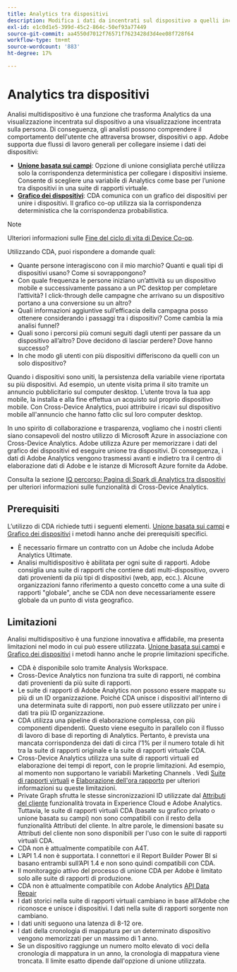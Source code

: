 ```yaml
---
title: Analytics tra dispositivi
description: Modifica i dati da incentrati sul dispositivo a quelli incentrati sulla persona combinando i dati del dispositivo.
exl-id: e1c0d1e5-399d-45c2-864c-50ef93a77449
source-git-commit: aa4550d7012f76571f7623428d3d4ee08f728f64
workflow-type: tm+mt
source-wordcount: '883'
ht-degree: 17%

---
```


# Analytics tra dispositivi

Analisi multidispositivo è una funzione che trasforma Analytics da una visualizzazione incentrata sul dispositivo a una visualizzazione incentrata sulla persona. Di conseguenza, gli analisti possono comprendere il comportamento dell&#39;utente che attraversa browser, dispositivi o app. Adobe supporta due flussi di lavoro generali per collegare insieme i dati dei dispositivi:

* [**Unione basata sui campi**](field-based-stitching.md): Opzione di unione consigliata perché utilizza solo la corrispondenza deterministica per collegare i dispositivi insieme.
Consente di scegliere una variabile di Analytics come base per l’unione tra dispositivi in una suite di rapporti virtuale.
* [**Grafico dei dispositivi**](device-graph.md): CDA comunica con un grafico dei dispositivi per unire i dispositivi. Il grafico co-op utilizza sia la corrispondenza deterministica che la corrispondenza probabilistica.

>[!NOTE]
>
>Ulteriori informazioni sulle [Fine del ciclo di vita di Device Co-op](https://experienceleague.adobe.com/docs/device-co-op/using/about/device-co-op-eol.html).

Utilizzando CDA, puoi rispondere a domande quali:

* Quante persone interagiscono con il mio marchio? Quanti e quali tipi di dispositivi usano? Come si sovrappongono?
* Con quale frequenza le persone iniziano un’attività su un dispositivo mobile e successivamente passano a un PC desktop per completare l’attività? I click-through delle campagne che arrivano su un dispositivo portano a una conversione su un altro?
* Quali informazioni aggiuntive sull’efficacia della campagna posso ottenere considerando i passaggi tra i dispositivi? Come cambia la mia analisi funnel?
* Quali sono i percorsi più comuni seguiti dagli utenti per passare da un dispositivo all’altro? Dove decidono di lasciar perdere? Dove hanno successo?
* In che modo gli utenti con più dispositivi differiscono da quelli con un solo dispositivo?

Quando i dispositivi sono uniti, la persistenza della variabile viene riportata su più dispositivi. Ad esempio, un utente visita prima il sito tramite un annuncio pubblicitario sul computer desktop. L’utente trova la tua app mobile, la installa e alla fine effettua un acquisto sul proprio dispositivo mobile. Con Cross-Device Analytics, puoi attribuire i ricavi sul dispositivo mobile all&#39;annuncio che hanno fatto clic sul loro computer desktop.

In uno spirito di collaborazione e trasparenza, vogliamo che i nostri clienti siano consapevoli del nostro utilizzo di Microsoft Azure in associazione con Cross-Device Analytics. Adobe utilizza Azure per memorizzare i dati del grafico dei dispositivi ed eseguire unione tra dispositivi. Di conseguenza, i dati di Adobe Analytics vengono trasmessi avanti e indietro tra il centro di elaborazione dati di Adobe e le istanze di Microsoft Azure fornite da Adobe.

Consulta la sezione [IQ percorso: Pagina di Spark di Analytics tra dispositivi](https://adobe.ly/aacda) per ulteriori informazioni sulle funzionalità di Cross-Device Analytics.

## Prerequisiti 

L’utilizzo di CDA richiede tutti i seguenti elementi. [Unione basata sui campi](field-based-stitching.md) e [Grafico dei dispositivi](device-graph.md) i metodi hanno anche dei prerequisiti specifici.

* È necessario firmare un contratto con un Adobe che includa Adobe Analytics Ultimate.
* Analisi multidispositivo è abilitata per ogni suite di rapporti. Adobe consiglia una suite di rapporti che contiene dati multi-dispositivo, ovvero dati provenienti da più tipi di dispositivi (web, app, ecc.). Alcune organizzazioni fanno riferimento a questo concetto come a una suite di rapporti &quot;globale&quot;, anche se CDA non deve necessariamente essere globale da un punto di vista geografico.

## Limitazioni

Analisi multidispositivo è una funzione innovativa e affidabile, ma presenta limitazioni nel modo in cui può essere utilizzata. [Unione basata sui campi](field-based-stitching.md) e [Grafico dei dispositivi](device-graph.md) i metodi hanno anche le proprie limitazioni specifiche.

* CDA è disponibile solo tramite Analysis Workspace.
* Cross-Device Analytics non funziona tra suite di rapporti, né combina dati provenienti da più suite di rapporti.
* Le suite di rapporti di Adobe Analytics non possono essere mappate su più di un ID organizzazione. Poiché CDA unisce i dispositivi all’interno di una determinata suite di rapporti, non può essere utilizzato per unire i dati tra più ID organizzazione.
* CDA utilizza una pipeline di elaborazione complessa, con più componenti dipendenti. Questo viene eseguito in parallelo con il flusso di lavoro di base di reporting di Analytics. Pertanto, è prevista una mancata corrispondenza dei dati di circa l’1% per il numero totale di hit tra la suite di rapporti originale e la suite di rapporti virtuale CDA.
* Cross-Device Analytics utilizza una suite di rapporti virtuali ed elaborazione dei tempi di report, con le proprie limitazioni. Ad esempio, al momento non supportano le variabili Marketing Channels . Vedi [Suite di rapporti virtuali](https://experienceleague.adobe.com/docs/analytics/components/virtual-report-suites/vrs-about.html?lang=it) e [Elaborazione dell&#39;ora rapporto](https://experienceleague.adobe.com/docs/analytics/components/virtual-report-suites/vrs-report-time-processing.html?lang=en#report-time-processing-limitations) per ulteriori informazioni su queste limitazioni.
* Private Graph sfrutta le stesse sincronizzazioni ID utilizzate dal [Attributi del cliente](https://experienceleague.adobe.com/docs/core-services/interface/customer-attributes/attributes.html#customer-attributes) funzionalità trovata in Experience Cloud e Adobe Analytics. Tuttavia, le suite di rapporti virtuali CDA (basate su grafico privato o unione basata su campi) non sono compatibili con il resto della funzionalità Attributi del cliente. In altre parole, le dimensioni basate su Attributi del cliente non sono disponibili per l&#39;uso con le suite di rapporti virtuali CDA.
* CDA non è attualmente compatibile con A4T.
* L’API 1.4 non è supportata. I connettori e il Report Builder Power BI si basano entrambi sull’API 1.4 e non sono quindi compatibili con CDA.
* Il monitoraggio attivo del processo di unione CDA per Adobe è limitato solo alle suite di rapporti di produzione.
* CDA non è attualmente compatibile con Adobe Analytics [API Data Repair](https://www.adobe.io/apis/experiencecloud/analytics/docs.html#!AdobeDocs/analytics-2.0-apis/master/data-repair.md)
* I dati storici nella suite di rapporti virtuali cambiano in base all’Adobe che riconosce e unisce i dispositivi. I dati nella suite di rapporti sorgente non cambiano.
* I dati uniti seguono una latenza di 8-12 ore.
* I dati della cronologia di mappatura per un determinato dispositivo vengono memorizzati per un massimo di 1 anno.
* Se un dispositivo raggiunge un numero molto elevato di voci della cronologia di mappatura in un anno, la cronologia di mappatura viene troncata. Il limite esatto dipende dall&#39;opzione di unione utilizzata.
